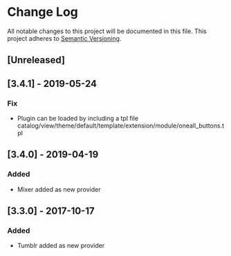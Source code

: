 # Change Log

All notable changes to this project will be documented in this file. This project adheres to [Semantic Versioning](http://semver.org/).


## [Unreleased]


## [3.4.1] - 2019-05-24
### Fix
- Plugin can be loaded by including a tpl file catalog/view/theme/default/template/extension/module/oneall_buttons.tpl

## [3.4.0] - 2019-04-19
### Added
- Mixer added as new provider

## [3.3.0] - 2017-10-17
### Added
- Tumblr added as new provider